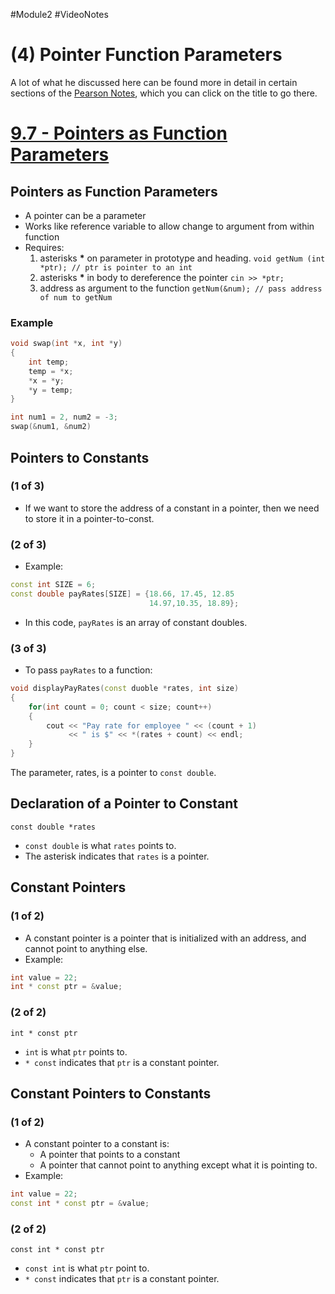 #Module2 #VideoNotes<br />
# (4) Pointer Function Parameters
A lot of what he discussed here can be found more in detail in certain sections of the [Pearson Notes](../Pearson%20Notes), which you can click on the title to go there.
# [9.7 - Pointers as Function Parameters](../Pearson%20Notes/9.7%20-%20Pointers%20as%20Function%20Parameters.md)
## Pointers as Function Parameters
- A pointer can be a parameter
- Works like reference variable to allow change to argument from within function
- Requires:
	1) asterisks **\*** on parameter in prototype and heading.
	   `void getNum (int *ptr); // ptr is pointer to an int`
	2)  asterisks **\*** in body to dereference the pointer
	   `cin >> *ptr;`
	3) address as argument to the function
	   `getNum(&num); // pass address of num to getNum`

### Example
```c++
void swap(int *x, int *y)
{
	int temp;
	temp = *x;
	*x = *y;
	*y = temp;
}

int num1 = 2, num2 = -3;
swap(&num1, &num2)
```

## Pointers to Constants
### (1 of 3)
- If we want to store the address of a constant in a pointer, then we need to store it in a pointer-to-const.

### (2 of 3)
- Example:
```c++
const int SIZE = 6;
const double payRates[SIZE] = {18.66, 17.45, 12.85
							   14.97,10.35, 18.89};
```
- In this code, `payRates` is an array of constant doubles.

### (3 of 3)
- To pass `payRates` to a function:
```c++
void displayPayRates(const duoble *rates, int size)
{
	for(int count = 0; count < size; count++)
	{
		cout << "Pay rate for employee " << (count + 1)
			 << " is $" << *(rates + count) << endl;
	}
}
```
The parameter, rates, is a pointer to `const double`.

## Declaration of a Pointer to Constant
`const double *rates`
- `const double`  is what `rates` points to.
- The asterisk indicates that `rates` is a pointer.

## Constant Pointers
### (1 of 2)
- A constant pointer is a pointer that is initialized with an address, and cannot point to anything else.
- Example:
```c++
int value = 22;
int * const ptr = &value;
```

### (2 of 2)
`int * const ptr`
- `int` is what `ptr` points to.
- `* const` indicates that `ptr` is a constant pointer.

## Constant Pointers to Constants
### (1 of 2)
- A constant pointer to a constant is:
	- A pointer that points to a constant
	- A pointer that cannot point to anything except what it is pointing to.
- Example:
```c++
int value = 22;
const int * const ptr = &value;
```

### (2 of 2)
`const int * const ptr`
- `const int` is what `ptr` point to.
- `* const` indicates that `ptr` is a constant pointer.